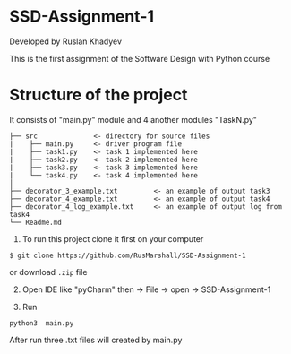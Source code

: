 # SSD-Assignment-1
Developed by Ruslan Khadyev

This is the first assignment of the Software Design with Python course 

# Structure of the project
It consists of "main.py" module and 4 another modules "TaskN.py"

```
├── src              <- directory for source files 
|    ├── main.py     <- driver program file 
|    ├── task1.py    <- task 1 implemented here 
|    ├── task2.py    <- task 2 implemented here 
|    ├── task3.py    <- task 3 implemented here 
|    └── task4.py    <- task 4 implemented here 
│                               
├── decorator_3_example.txt         <- an example of output task3
├── decorator_4_example.txt         <- an example of output task4
├── decorator_4_log_example.txt     <- an example of output log from task4
└── Readme.md
```

1) To run this project clone it first on your computer 
```
$ git clone https://github.com/RusMarshall/SSD-Assignment-1
```
or download ```.zip``` file

2) Open IDE like "pyCharm" then -> File -> open -> SSD-Assignment-1

3) Run 
```
python3  main.py
```
After run three .txt files will created by main.py
